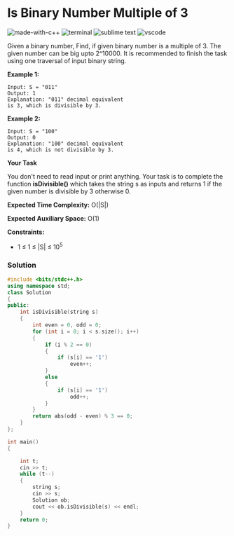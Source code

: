 # Is Binary Number Multiple of 3
![made-with-c++](https://img.shields.io/badge/Made%20with-C++-007396.svg)
![terminal](https://img.shields.io/badge/Windows%20Terminal-4D4D4D?logo=windows%20terminal&logoColor=white)
![sublime text](https://img.shields.io/badge/sublime_text-%23575757.svg?logo=sublime-text&logoColor=important)
![vscode](https://img.shields.io/badge/Visual_Studio_Code-0078D4?logo=visual%20studio%20code&logoColor=white)

Given a binary number, Find, if given binary number is a multiple of 3. The given number can be big upto 2^10000. It is recommended to finish the task using one traversal of input binary string.

__Example 1:__
```
Input: S = "011"
Output: 1
Explanation: "011" decimal equivalent
is 3, which is divisible by 3.
```
__Example 2:__
```
Input: S = "100"
Output: 0
Explanation: "100" decimal equivalent
is 4, which is not divisible by 3.
```
__Your Task__

You don't need to read input or print anything. Your task is to complete the function **isDivisible()** which takes the string s as inputs and returns 1 if the given number is divisible by 3 otherwise 0.

__Expected Time Complexity:__ O(|S|)

__Expected Auxiliary Space:__ O(1)

__Constraints:__
- 1 ≤ 1 ≤ |S| ≤ 10<sup>5</sup>

### Solution
```cpp
#include <bits/stdc++.h>
using namespace std;
class Solution
{
public:
    int isDivisible(string s)
    {
        int even = 0, odd = 0;
        for (int i = 0; i < s.size(); i++)
        {
            if (i % 2 == 0)
            {
                if (s[i] == '1')
                    even++;
            }
            else
            {
                if (s[i] == '1')
                    odd++;
            }
        }
        return abs(odd - even) % 3 == 0;
    }
};

int main()
{

    int t;
    cin >> t;
    while (t--)
    {
        string s;
        cin >> s;
        Solution ob;
        cout << ob.isDivisible(s) << endl;
    }
    return 0;
}
```